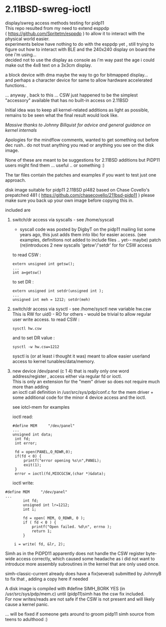 # 2.11BSD-swreg-ioctl
display/swreg access methods testing for pidp11  
This repo resulted from my need to extend esppdp   
( https://github.com/Spritetm/esppdp ) to allow it to interact with the physical world easier.  
experiments below have nothing to do with the esppdp yet , still trying to figure out how 
to interact with BLE and the 240x240 display on board the one i'm using...  
decided not to use the display as console as i'm way past the age i could make out the 4x8 text on a 3x3cm display.  

a block device with dma maybe the way to go for bitmapped display...  
and perhaps a character device for same to allow hardware accelerated functions..  

... anyway , back to this ... 
CSW just happened to be the simplest "accessory" available that has no built-in access on 2.11BSD

Initial idea was to keep all kernel-related additions as light as possible,  
remains to be seen what the final result would look like.

*Massive thanks to Johnny Billquist for advice and general guidance on kernel internals*

Apologies for the mindflow comments, wanted to get something out before dec rush.. 
do not trust anything you read or anything you see on the disk image.

None of these are meant to be suggestions for 2.11BSD additions but 
PiDP11 users might find them ... useful .. or something :)

The tar files contain the patches and examples if you want to test just one approach.

disk image suitable for pidp11 2.11BSD pl482 based on Chase Covello's prepatched 481 
( https://github.com/chasecovello/211bsd-pidp11 )
please make sure you back up your own image before copying this in.

included are 
1. switch/dr access via syscalls - see /home/syscall
   - syscall code was posted by DigbyT on the pidp11 mailing list some years ago, this
   just adds them into libc for easier access. (see examples, definitions not added to include files .. yet-- maybe)
   patch (re)introduces 2 new syscalls 'getsw'/'setdr' for for CSW access

   to read CSW :
   ```
   extern unsigned int getsw();  
   ...  
   int a=getsw()  
   ```
   to set DR :  
   ```
   extern unsigned int setdr(unsigned int );  
   ...  
   unsigned int meh = 1212; setdr(meh)  
   ```
3. switch/dr access via sysctl - see /home/sysctl
   new variable hw.csw  
   This is RW for uid0 - RO for others - would be trivial to allow regular user write access.
   to read CSW :
   ```
   sysctl hw.csw 
   ```
   and
   to set DR value :  
   ```
   sysctl -w hw.csw=1212
   ```
     
   sysctl is (or at least i thought it was) meant to allow easier userland access to kernel tunables/data/memory.
   
   
5. new device /dev/panel (c 1 4) that is really only one word address/register , access either via regular fd or ioctl.  
   This is only an extension for the "mem" driver so does not require much more than adding  
   an ioctl call definition in /usr/src/sys/pdp/conf.c for the mem driver + some additional code for the minor 4 device access and the ioctl.
   
   see iotcl-mem for examples
   
   ioctl read:
   ```
   #define MEM     "/dev/panel"
   ...
   unsigned int data;
	int fd;
	int error;

	fd = open(PANEL,O_RDWR,0);
	if(fd < 0) { 
		printf("error opening %s\n",PANEL);
		exit(1);
	}
	error = ioctl(fd,MIOCGCSW,(char *)&data);
   ```
   ioctl write:
```
#define MEM     "/dev/panel"
...
        int fd;
        unsigned int lr=1212;
        int i;

        fd = open( MEM, O_RDWR, 0 );
        if ( fd < 0 ) {
            printf("Open failed. %d\n", errno );
            return 1;
        }

	i = write( fd, &lr, 2);
```


Simh as in the PiDPD11 apparently does not handle the CSW register byte-wide access correctly, which caused some headache as i did not
want to introduce more assembly subroutines in the kernel that are only used once.
   
simh-classic-current already does have a fix(several) submitted by JohnnyB to fix that
, adding a copy here if needed
   
A disk image is compiled with #define SIMH_BORK YES (in /usr/src/sys/pdp/mem.c) until (pidp11)simh has the csw fix included.  
For now writes/reads are not safe if the CSW is not present and will likely cause a kernel panic.

... will be fixed if someone gets around to groom pidp11 simh source from teens to adulthood :)

   
   

